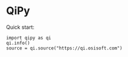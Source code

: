 # QiPy
Quick start:
```
import qipy as qi
qi.info()
source = qi.source("https://qi.osisoft.com")
```